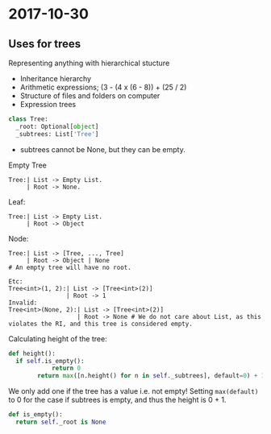 # 2017-10-30

## Uses for trees
Representing anything with hierarchical stucture

* Inheritance hierarchy
* Arithmetic expressions; (3 - (4 x (6 - 8)) + (25 / 2)
* Structure of files and folders on computer
* Expression trees

```python
class Tree:
  _root: Optional[object]
  _subtrees: List['Tree']
```
* subtrees cannot be None, but they can be empty.

Empty Tree
```
Tree:| List -> Empty List.
     | Root -> None.
```
Leaf:
```
Tree:| List -> Empty List.
     | Root -> Object
```

Node:
```
Tree:| List -> [Tree, ..., Tree]
     | Root -> Object | None
# An empty tree will have no root.

Etc:
Tree<int>(1, 2):| List -> [Tree<int>(2)]
                | Root -> 1
Invalid: 
Tree<int>(None, 2):| List -> [Tree<int>(2)]
                   | Root -> None # We do not care about List, as this violates the RI, and this tree is considered empty.
```

Calculating height of the tree:

```python
def height():
  if self.is_empty():
            return 0
        return max([n.height() for n in self._subtrees], default=0) + 1
```

We only add one if the tree has a value i.e. not empty! Setting `max(default)` to 0 for the case if subtrees is empty, and thus
the height is 0 + 1.

```python
def is_empty():
  return self._root is None
```
